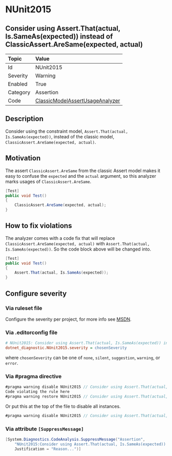 # NUnit2015

## Consider using Assert.That(actual, Is.SameAs(expected)) instead of ClassicAssert.AreSame(expected, actual)

| Topic    | Value
| :--      | :--
| Id       | NUnit2015
| Severity | Warning
| Enabled  | True
| Category | Assertion
| Code     | [ClassicModelAssertUsageAnalyzer](https://github.com/nunit/nunit.analyzers/blob/4.4.0/src/nunit.analyzers/ClassicModelAssertUsage/ClassicModelAssertUsageAnalyzer.cs)

## Description

Consider using the constraint model, `Assert.That(actual, Is.SameAs(expected))`, instead of the classic model,
`ClassicAssert.AreSame(expected, actual)`.

## Motivation

The assert `ClassicAssert.AreSame` from the classic Assert model makes it easy to confuse the `expected` and the
`actual` argument, so this analyzer marks usages of `ClassicAssert.AreSame`.

```csharp
[Test]
public void Test()
{
    ClassicAssert.AreSame(expected, actual);
}
```

## How to fix violations

The analyzer comes with a code fix that will replace `ClassicAssert.AreSame(expected, actual)` with
`Assert.That(actual, Is.SameAs(expected))`. So the code block above will be changed into.

```csharp
[Test]
public void Test()
{
    Assert.That(actual, Is.SameAs(expected));
}
```

<!-- start generated config severity -->
## Configure severity

### Via ruleset file

Configure the severity per project, for more info see
[MSDN](https://learn.microsoft.com/en-us/visualstudio/code-quality/using-rule-sets-to-group-code-analysis-rules?view=vs-2022).

### Via .editorconfig file

```ini
# NUnit2015: Consider using Assert.That(actual, Is.SameAs(expected)) instead of ClassicAssert.AreSame(expected, actual)
dotnet_diagnostic.NUnit2015.severity = chosenSeverity
```

where `chosenSeverity` can be one of `none`, `silent`, `suggestion`, `warning`, or `error`.

### Via #pragma directive

```csharp
#pragma warning disable NUnit2015 // Consider using Assert.That(actual, Is.SameAs(expected)) instead of ClassicAssert.AreSame(expected, actual)
Code violating the rule here
#pragma warning restore NUnit2015 // Consider using Assert.That(actual, Is.SameAs(expected)) instead of ClassicAssert.AreSame(expected, actual)
```

Or put this at the top of the file to disable all instances.

```csharp
#pragma warning disable NUnit2015 // Consider using Assert.That(actual, Is.SameAs(expected)) instead of ClassicAssert.AreSame(expected, actual)
```

### Via attribute `[SuppressMessage]`

```csharp
[System.Diagnostics.CodeAnalysis.SuppressMessage("Assertion",
    "NUnit2015:Consider using Assert.That(actual, Is.SameAs(expected)) instead of ClassicAssert.AreSame(expected, actual)",
    Justification = "Reason...")]
```
<!-- end generated config severity -->
